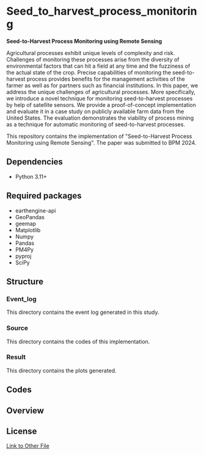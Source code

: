 # Seed_to_harvest_process_monitoring
**Seed-to-Harvest Process Monitoring using Remote Sensing**


Agricultural processes exhibit unique levels of complexity and risk. Challenges of monitoring these processes arise from the diversity of environmental factors that can hit a field at any time and the fuzziness of the actual state of the crop. Precise capabilities of monitoring the seed-to-harvest process provides benefits for the management activities of the farmer as well as for partners such as financial institutions.
In this paper, we address the unique challenges of agricultural processes. More specifically, we introduce a novel technique for monitoring seed-to-harvest processes by help of satellite sensors. We provide a proof-of-concept implementation and evaluate it in a case study on publicly available farm data from the United States. The evaluation demonstrates the viability of process mining as a technique for automatic monitoring of seed-to-harvest processes.

This repository contains the implementation of "Seed-to-Harvest Process Monitoring using Remote Sensing". The paper was submitted to BPM 2024.

## Dependencies
* Python 3.11+
## Required packages
* earthengine-api
* GeoPandas
* geemap
* Matplotlib
* Numpy
* Pandas
* PM4Py
* pyproj
* SciPy
## Structure
### Event_log
This directory contains the event log generated in this study.
### Source
This directory contains the codes of this implementation.
### Result
This directory contains the plots generated.
## Codes

## Overview

## License 
[Link to Other File](LICENSE.md)